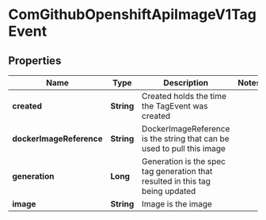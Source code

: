 
# ComGithubOpenshiftApiImageV1TagEvent

## Properties
Name | Type | Description | Notes
------------ | ------------- | ------------- | -------------
**created** | **String** | Created holds the time the TagEvent was created | 
**dockerImageReference** | **String** | DockerImageReference is the string that can be used to pull this image | 
**generation** | **Long** | Generation is the spec tag generation that resulted in this tag being updated | 
**image** | **String** | Image is the image | 



